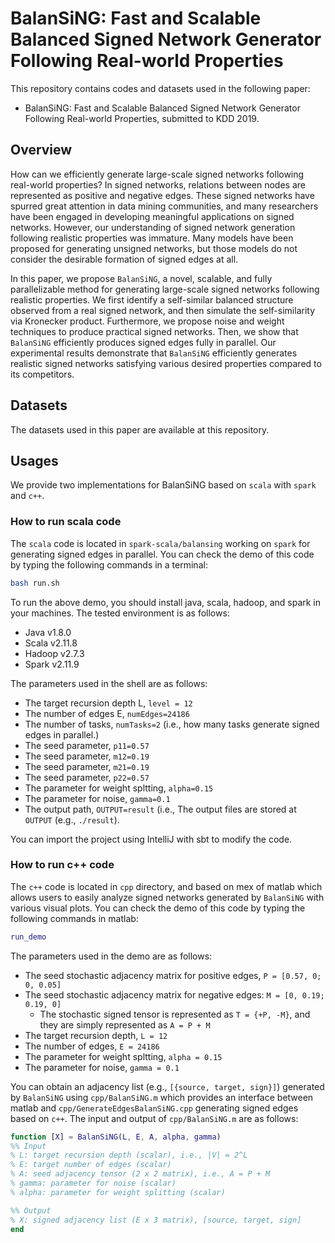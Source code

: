 # BalanSiNG: Fast and Scalable Balanced Signed Network Generator Following Real-world Properties

This repository contains codes and datasets used in the following paper:
* BalanSiNG: Fast and Scalable Balanced Signed Network Generator Following Real-world Properties, submitted to KDD 2019.

## Overview
How can we efficiently generate large-scale signed networks following real-world properties?
In signed networks, relations between nodes are represented as positive and negative edges.
These signed networks have spurred great attention in data mining  communities, and many researchers have been engaged in developing meaningful applications on signed networks.
However, our understanding of signed network generation following realistic properties was immature.
Many models have been proposed for generating unsigned networks, but those models do not consider the desirable formation of signed edges at all.

In this paper, we propose `BalanSiNG`, a novel, scalable, and fully parallelizable method for generating large-scale signed networks following realistic properties.
We first identify a self-similar balanced structure observed from a real signed network, and then simulate the self-similarity via Kronecker product.
Furthermore, we propose noise and weight techniques to produce practical signed networks.
Then, we show that `BalanSiNG` efficiently produces signed edges fully in parallel.
Our experimental results demonstrate that `BalanSiNG` efficiently generates realistic signed networks satisfying various desired properties compared to its competitors.

## Datasets
The datasets used in this paper are available at this repository. 

## Usages
We provide two implementations for BalanSiNG based on `scala` with `spark` and `c++`.

### How to run scala code
The `scala` code is located in `spark-scala/balansing` working on `spark` for generating signed edges in parallel.
You can check the demo of this code by typing the following commands in a terminal:
```bash
bash run.sh
```
To run the above demo, you should install java, scala, hadoop, and spark in your machines. The tested environment is as follows:
* Java v1.8.0
* Scala v2.11.8
* Hadoop v2.7.3
* Spark v2.11.9

The parameters used in the shell are as follows:
* The target recursion depth L, `level = 12`
* The number of edges E, `numEdges=24186`
* The number of tasks, `numTasks=2` (i.e., how many tasks generate signed edges in parallel.)
* The seed parameter, `p11=0.57`
* The seed parameter, `m12=0.19`
* The seed parameter, `m21=0.19`
* The seed parameter, `p22=0.57`
* The parameter for weight spltting, `alpha=0.15`
* The parameter for noise, `gamma=0.1`
* The output path, `OUTPUT=result` (i.e., The output files are stored at `OUTPUT` (e.g., `./result`). 

You can import the project using IntelliJ with sbt to modify the code. 

### How to run c++ code
The `c++` code is located in `cpp` directory, and based on mex of matlab which allows users to easily analyze signed networks generated by `BalanSiNG` with various visual plots. 
You can check the demo of this code by typing the following commands in matlab:
```matlab
run_demo
```
The parameters used in the demo are as follows:
* The seed stochastic adjacency matrix for positive edges, `P = [0.57, 0; 0, 0.05]`
* The seed stochastic adjacency matrix for negative edges: `M = [0, 0.19; 0.19, 0]`
    * The stochastic signed tensor is represented as `T = {+P, -M}`, and they are simply represented as `A = P + M`
* The target recursion depth, `L = 12`
* The number of edges, `E = 24186`
* The parameter for weight spltting, `alpha = 0.15`
* The parameter for noise, `gamma = 0.1`

You can obtain an adjacency list (e.g., `[{source, target, sign}]`) generated by `BalanSiNG` using `cpp/BalanSiNG.m` which provides an interface between matlab and `cpp/GenerateEdgesBalanSiNG.cpp` generating signed edges based on `c++`.
The input and output of `cpp/BalanSiNG.m` are as follows:

```matlab
function [X] = BalanSiNG(L, E, A, alpha, gamma)
%% Input
% L: target recursion depth (scalar), i.e., |V| = 2^L
% E: target number of edges (scalar)
% A: seed adjacency tensor (2 x 2 matrix), i.e., A = P + M
% gamma: parameter for noise (scalar)
% alpha: parameter for weight splitting (scalar)

%% Output
% X: signed adjacency list (E x 3 matrix), [source, target, sign]
end
```
